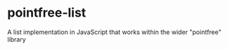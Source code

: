 # pointfree-list
A list implementation in JavaScript that works within the wider "pointfree" library

